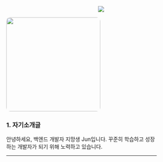 <!-- 헤더 영역 --><!-- 타이틀 이미지 -->
<p align="center">
  <img src="https://capsule-render.vercel.app/api?type=Transparent&text=Jun%27s%20DevelopStation%20%F0%9F%92%BB&fontAlign=30&fontSize=40&desc=Use%20theme&descAlign=70&descAlignY=40&theme=default&height=150">
</p>

<!-- 2단 구성 영역 -->
<div align="left">

  <!-- 왼쪽: 프로필 사진 -->
  <div style="display: inline-block; vertical-align: top; margin-right: 50px;">
    <img src="https://github.com/user-attachments/assets/6097649c-3f20-48dd-99a4-77ba1b930ffc" width="250" style="border-radius: 10px;" />
  </div>

  <!-- 오른쪽: 소개글 -->
  <div style="display: inline-block; text-align: left; max-width: 400px;">
    <h3>1. 자기소개글</h3>
    <p>안녕하세요, 백엔드 개발자 지망생 Jun입니다. 꾸준히 학습하고 성장하는 개발자가 되기 위해 노력하고 있습니다.</p>
    <hr>
</div>
